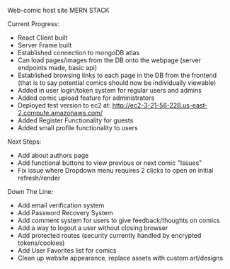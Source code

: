 Web-comic host site
MERN STACK


Current Progress:
- React Client built
- Server Frame built
- Established connection to mongoDB atlas
- Can load pages/images from the DB onto the webpage (server endpoints made, basic api)
- Established browsing links to each page in the DB from the frontend (that is to say potential comics should now be individually viewable)
- Added in user login/token system for regular users and admins
- Added comic upload feature for administrators
- Deployed test version to ec2 at: http://ec2-3-21-56-228.us-east-2.compute.amazonaws.com/
- Added Register Functionality for guests
- Added small profile functionality to users

Next Steps:
- Add about authors page
- Add functional buttons to view previous or next comic "Issues"
- Fix issue where Dropdown menu requires 2 clicks to open on initial refresh/render


Down The Line:
- Add email verification system
- Add Password Recovery System
- Add comment system for users to give feedback/thoughts on comics
- Add a way to logout a user without closing browser
- Add protected routes (security currently handled by encrypted tokens/cookies)
- Add User Favorites list for comics
- Clean up website appearance, replace assets with custom art/designs



